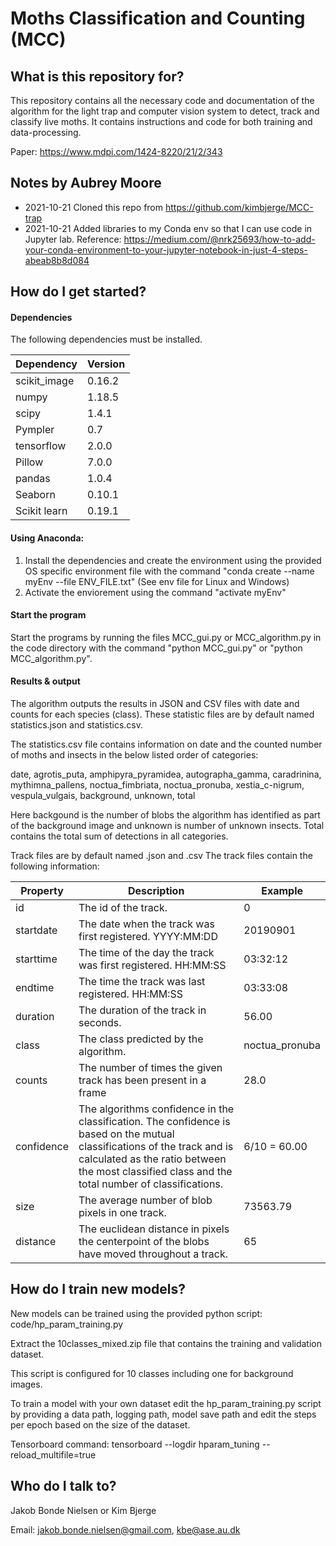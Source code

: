 # Moths Classification and Counting (MCC) 
## What is this repository for? ##

This repository contains all the necessary code and documentation of the algorithm for the light trap and computer vision system to detect, track and classify live moths.
It contains instructions and code for both training and data-processing.

Paper:
https://www.mdpi.com/1424-8220/21/2/343

## Notes by Aubrey Moore
* 2021-10-21 Cloned this repo from https://github.com/kimbjerge/MCC-trap
* 2021-10-21 Added libraries to my Conda env so that I can use code in Jupyter lab. Reference: https://medium.com/@nrk25693/how-to-add-your-conda-environment-to-your-jupyter-notebook-in-just-4-steps-abeab8b8d084

## How do I get started? ##
#### Dependencies ####
The following dependencies must be installed.

| Dependency   | Version  |
|--------------|----------|
| scikit_image | 0.16.2	  |
| numpy        | 1.18.5   |
| scipy        | 1.4.1    |
| Pympler      | 0.7      |
| tensorflow   | 2.0.0    |
| Pillow       | 7.0.0    |
| pandas       | 1.0.4    |
| Seaborn      | 0.10.1   |
| Scikit learn | 0.19.1   |

#### Using Anaconda: ####
1. Install the dependencies and create the environment using the provided OS specific environment file with the command "conda create --name myEnv --file ENV_FILE.txt"
   (See env file for Linux and Windows)
2. Activate the enviorement using the command "activate myEnv"

#### Start the program ####
Start the programs by running the files MCC_gui.py or MCC_algorithm.py in the code directory with the command "python MCC_gui.py" or "python MCC_algorithm.py".

#### Results & output ####
The algorithm outputs the results in JSON and CSV files with date and counts for each species (class).
These statistic files are by default named statistics.json and statistics.csv. 

The statistics.csv file contains information on date and the counted number of moths and insects in the below listed order of categories:

date, 
agrotis_puta, 
amphipyra_pyramidea, 
autographa_gamma, 
caradrinina, 
mythimna_pallens, 
noctua_fimbriata, 
noctua_pronuba, 
xestia_c-nigrum, 
vespula_vulgais, 
background, 
unknown, 
total

Here backgound is the number of blobs the algorithm has identified as part of the background image and unknown is number of unknown insects.
Total contains the total sum of detections in all categories.

Track files are by default named <DirectoryName>.json and <DirectoryName>.csv
The track files contain the following information:

| Property | Description | Example |
|--------------|----------|----------|
| id | The id of the track. | 0 |
| startdate | The date when the track was first registered. YYYY:MM:DD | 20190901 |
| starttime  | The time of the day the track was first registered. HH:MM:SS | 03:32:12 |
| endtime | The time the track was last registered. HH:MM:SS | 03:33:08 |
| duration | The duration of the track in seconds. | 56.00 |
| class | The class predicted by the algorithm. | noctua_pronuba |
| counts | The number of times the given track has been present in a frame | 28.0 |
| confidence | The algorithms confidence in the classification. The confidence is based on the mutual classifications of the track and is calculated as the ratio between the most classified class and the total number of classifications. | 6/10 = 60.00 |
| size | The average number of blob pixels in one track. | 73563.79 |
| distance | The euclidean distance in pixels the centerpoint of the blobs have moved throughout a track. | 65 | 



## How do I train new models? ##
New models can be trained using the provided python script: code/hp_param_training.py 

Extract the 10classes_mixed.zip file that contains the training and validation dataset.

This script is configured for 10 classes including one for background images.

To train a model with your own dataset edit the hp_param_training.py script by providing a data path, 
logging path, model save path and edit the steps per epoch based on the size of the dataset.

Tensorboard command: tensorboard --logdir hparam_tuning --reload_multifile=true

## Who do I talk to? ##
Jakob Bonde Nielsen or Kim Bjerge

Email: jakob.bonde.nielsen@gmail.com, kbe@ase.au.dk
